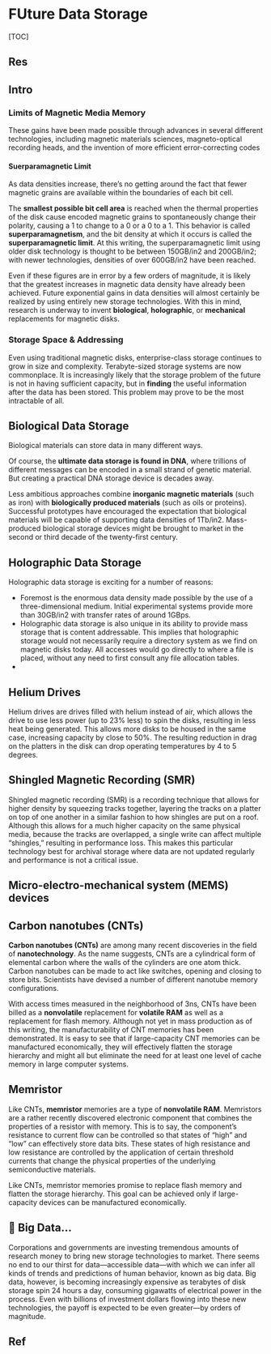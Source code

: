 # FUture Data Storage

[TOC]



## Res


## Intro
### Limits of Magnetic Media Memory
These gains have been made possible through advances in several different technologies, including magnetic materials sciences, magneto-optical recording heads, and the invention of more efficient error-correcting codes

#### Suerparamagnetic Limit
As data densities increase, there’s no getting around the fact that fewer magnetic grains are available within the boundaries of each bit cell. 

The **smallest possible bit cell area** is reached when the thermal properties of the disk cause encoded magnetic grains to spontaneously change their polarity, causing a 1 to change to a 0 or a 0 to a 1. This behavior is called **superparamagnetism**, and the bit density at which it occurs is called the **superparamagnetic limit**. At this writing, the superparamagnetic limit using older disk technology is thought to be between 150GB/in2 and 200GB/in2; with newer technologies, densities of over 600GB/in2 have been reached.

Even if these figures are in error by a few orders of magnitude, it is likely that the greatest increases in magnetic data density have already been achieved. Future exponential gains in data densities will almost certainly be realized by using entirely new storage technologies. With this in mind, research is underway to invent **biological**, **holographic**, or **mechanical** replacements for magnetic disks.


### Storage Space & Addressing
Even using traditional magnetic disks, enterprise-class storage continues to grow in size and complexity. Terabyte-sized storage systems are now commonplace. It is increasingly likely that the storage problem of the future is not in having sufficient capacity, but in **finding** the useful information after the data has been stored. This problem may prove to be the most intractable of all.



## Biological Data Storage
Biological materials can store data in many different ways.

Of course, the **ultimate data storage is found in DNA**, where trillions of different messages can be encoded in a small strand of genetic material. But creating a practical DNA storage device is decades away.

Less ambitious approaches combine **inorganic magnetic materials** (such as iron) with **biologically produced materials** (such as oils or proteins). Successful prototypes have encouraged the expectation that biological materials will be capable of supporting data densities of 1Tb/in2. Mass-produced biological storage devices might be brought to market in the second or third decade of the twenty-first century.



## Holographic Data Storage
Holographic data storage is exciting for a number of reasons:
- Foremost is the enormous data density made possible by the use of a three-dimensional medium. Initial experimental systems provide more than 30GB/in2 with transfer rates of around 1GBps. 
- Holographic data storage is also unique in its ability to provide mass storage that is content addressable. This implies that holographic storage would not necessarily require a directory system as we find on magnetic disks today. All accesses would go directly to where a file is placed, without any need to first consult any file allocation tables.
- 



## Helium Drives
Helium drives are drives filled with helium instead of air, which allows the drive to use less power (up to 23% less) to spin the disks, resulting in less heat being generated. This allows more disks to be housed in the same case, increasing capacity by close to 50%. The resulting reduction in drag on the platters in the disk can drop operating temperatures by 4 to 5 degrees.


## Shingled Magnetic Recording (SMR)
Shingled magnetic recording (SMR) is a recording technique that allows for higher density by squeezing tracks together, layering the tracks on a platter on top of one another in a similar fashion to how shingles are put on a roof. Although this allows for a much higher capacity on the same physical media, because the tracks are overlapped, a single write can affect multiple “shingles,” resulting in performance loss. This makes this particular technology best for archival storage where data are not updated regularly and performance is not a critical issue.


## Micro-electro-mechanical system (MEMS) devices



## Carbon nanotubes (CNTs)
**Carbon nanotubes (CNTs)** are among many recent discoveries in the field of **nanotechnology**. As the name suggests, CNTs are a cylindrical form of elemental carbon where the walls of the cylinders are one atom thick. Carbon nanotubes can be made to act like switches, opening and closing to store bits. Scientists have devised a number of different nanotube memory configurations.

With access times measured in the neighborhood of 3ns, CNTs have been billed as a **nonvolatile** replacement for **volatile RAM** as well as a replacement for flash memory. Although not yet in mass production as of this writing, the manufacturability of CNT memories has been demonstrated. It is easy to see that if large-capacity CNT memories can be manufactured economically, they will effectively flatten the storage hierarchy and might all but eliminate the need for at least one level of cache memory in large computer systems.



## Memristor
Like CNTs, **memristor** memories are a type of **nonvolatile RAM**. Memristors are a rather recently discovered electronic component that combines the properties of a resistor with memory. This is to say, the component’s resistance to current flow can be controlled so that states of “high” and “low” can effectively store data bits. These states of high resistance and low resistance are controlled by the application of certain threshold currents that change the physical properties of the underlying semiconductive materials.

Like CNTs, memristor memories promise to replace flash memory and flatten the storage hierarchy. This goal can be achieved only if large- capacity devices can be manufactured economically.



## 🏁 Big Data...
Corporations and governments are investing tremendous amounts of research money to bring new storage technologies to market. There seems no end to our thirst for data—accessible data—with which we can infer all kinds of trends and predictions of human behavior, known as big data. Big data, however, is becoming increasingly expensive as terabytes of disk storage spin 24 hours a day, consuming gigawatts of electrical power in the process. Even with billions of investment dollars flowing into these new technologies, the payoff is expected to be even greater—by orders of magnitude.



## Ref

